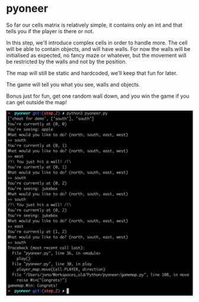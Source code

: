 # pyoneer

So far our cells matrix is relatively simple, it contains only an int and that tells you if the player is there or not.

In this step, we'll introduce complex cells in order to handle more. The cell will be able to contain objects, and will have walls. For now the walls will be initialised as expected, no fancy maze or whatever, but the movement will be restricted by the walls and not by the position.

The map will still be static and hardcoded, we'll keep that fun for later.

The game will tell you what you see, walls and objects.

Bonus just for fun, get one random wall down, and you win the game if you can get outside the map!

![example](https://raw.githubusercontent.com/PiTiLeZarD/pyoneer/step_2/example.png)